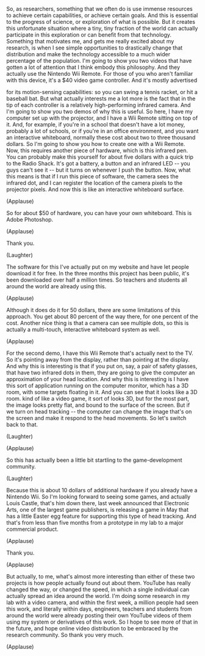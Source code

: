
So, as researchers, something
that we often do is use immense resources
to achieve certain capabilities,
or achieve certain goals.
And this is essential
to the progress of science,
or exploration of what is possible.
But it creates this unfortunate situation
where a tiny, tiny fraction of the world
can actually participate
in this exploration
or can benefit from that technology.
Something that motivates me,
and gets me really excited
about my research,
is when I see simple opportunities
to drastically change that distribution
and make the technology accessible
to a much wider percentage
of the population.
I&#39;m going to show you two videos
that have gotten a lot of attention
that I think embody this philosophy.
And they actually use
the Nintendo Wii Remote.
For those of you who aren&#39;t
familiar with this device,
it&#39;s a $40 video game controller.
And it&#39;s mostly advertised

for its motion-sensing capabilities:
so you can swing a tennis racket,
or hit a baseball bat.
But what actually interests me a lot more
is the fact that in the tip
of each controller
is a relatively high-performing
infrared camera.
And I&#39;m going to show you
two demos of why this is useful.
So here, I have my computer
set up with the projector,
and I have a Wii Remote
sitting on top of it.
And, for example, if you&#39;re in a school
that doesn&#39;t have a lot money,
probably a lot of schools,
or if you&#39;re in an office environment,
and you want an interactive whiteboard,
normally these cost
about two to three thousand dollars.
So I&#39;m going to show you
how to create one with a Wii Remote.
Now, this requires
another piece of hardware,
which is this infrared pen.
You can probably make
this yourself for about five dollars
with a quick trip to the Radio Shack.
It&#39;s got a battery,
a button and an infrared LED --
you guys can&#39;t see it --
but it turns on
whenever I push the button.
Now, what this means is
that if I run this piece of software,
the camera sees the infrared dot,
and I can register the location
of the camera pixels
to the projector pixels.
And now this is like
an interactive whiteboard surface.

(Applause)

So for about $50 of hardware,
you can have your own whiteboard.
This is Adobe Photoshop.

(Applause)

Thank you.

(Laughter)

The software for this
I&#39;ve actually put on my website
and have let people download it for free.
In the three months
this project has been public,
it&#39;s been downloaded
over half a million times.
So teachers and students
all around the world
are already using this.

(Applause)

Although it does do it for 50 dollars,
there are some limitations
of this approach.
You get about 80 percent of the way there,
for one percent of the cost.
Another nice thing is that a camera
can see multiple dots,
so this is actually a multi-touch,
interactive whiteboard system as well.

(Applause)

For the second demo,
I have this Wii Remote
that&#39;s actually next to the TV.
So it&#39;s pointing away from the display,
rather than pointing at the display.
And why this is interesting
is that if you put on, say,
a pair of safety glasses,
that have two infrared dots in them,
they are going to give the computer
an approximation of your head location.
And why this is interesting
is I have this sort of application
running on the computer monitor,
which has a 3D room,
with some targets floating in it.
And you can see that it
looks like a 3D room.
kind of like a video game,
it sort of looks 3D,
but for the most part,
the image looks pretty flat,
and bound to the surface of the screen.
But if we turn on head tracking --
the computer can change
the image that&#39;s on the screen
and make it respond to the head movements.
So let&#39;s switch back to that.

(Laughter)


(Applause)

So this has actually
been a little bit startling
to the game-development community.

(Laughter)

Because this is about 10 dollars
of additional hardware
if you already have a Nintendo Wii.
So I&#39;m looking forward
to seeing some games,
and actually Louis Castle,
that&#39;s him down there,
last week announced that Electronic Arts,
one of the largest game publishers,
is releasing a game in May
that has a little Easter egg feature
for supporting this type of head tracking.
And that&#39;s from less than five months
from a prototype in my lab
to a major commercial product.

(Applause)

Thank you.

(Applause)

But actually, to me,
what&#39;s almost more interesting
than either of these two projects
is how people actually
found out about them.
YouTube has really changed the way,
or changed the speed,
in which a single individual
can actually spread
an idea around the world.
I&#39;m doing some research
in my lab with a video camera,
and within the first week,
a million people had seen this work,
and literally within days,
engineers, teachers and students
from around the world were already
posting their own YouTube videos
of them using my system
or derivatives of this work.
So I hope to see more
of that in the future,
and hope online video distribution
to be embraced by the research community.
So thank you very much.

(Applause)

